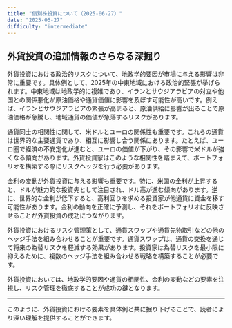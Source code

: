 ```yaml
---
title: "個別株投資について（2025-06-27）"
date: "2025-06-27"
difficulty: "intermediate"
---
```


## 外貨投資の追加情報のさらなる深掘り

外貨投資における政治的リスクについて、地政学的要因が市場に与える影響は非常に重要です。具体例として、2025年の中東地域における政治的緊張が挙げられます。中東地域は地政学的に複雑であり、イランとサウジアラビアの対立や他国との関係悪化が原油価格や通貨価値に影響を及ぼす可能性が高いです。例えば、イランとサウジアラビアの緊張が高まると、原油供給に影響が出ることで原油価格が急騰し、地域通貨の価値が急落するリスクがあります。

通貨同士の相関性に関して、米ドルとユーロの関係性も重要です。これらの通貨は世界的な主要通貨であり、相互に影響し合う関係にあります。たとえば、ユーロ圏で経済の不安定化が進むと、ユーロの価値が下がり、その影響で米ドルが強くなる傾向があります。外貨投資家はこのような相関性を踏まえて、ポートフォリオを構築する際にリスクヘッジを行う必要があります。

金利の変動が外貨投資に与える影響も重要です。特に、米国の金利が上昇すると、ドルが魅力的な投資先として注目され、ドル高が進む傾向があります。逆に、世界的な金利が低下すると、高利回りを求める投資家が他通貨に資金を移す可能性があります。金利の動向を正確に予測し、それをポートフォリオに反映させることが外貨投資の成功につながります。

外貨投資におけるリスク管理策として、通貨スワップや通貨先物取引などの他のヘッジ手法を組み合わせることが重要です。通貨スワップは、通貨の交換を通じて将来の為替リスクを軽減する効果があります。投資家は為替リスクを最小限に抑えるために、複数のヘッジ手法を組み合わせる戦略を構築することが必要です。

外貨投資においては、地政学的要因や通貨の相関性、金利の変動などの要素を注視し、リスク管理を徹底することが成功の鍵となります。

---

このように、外貨投資における要素を具体例と共に掘り下げることで、読者により深い理解を提供することができます。
